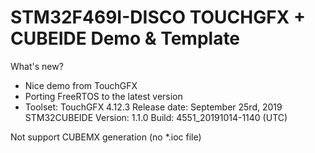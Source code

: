 # STM32F469I-DISCO TOUCHGFX + CUBEIDE Demo & Template
What's new?
  - Nice demo from TouchGFX
  - Porting FreeRTOS to the latest version
  - Toolset: 
      TouchGFX 4.12.3 Release date: September 25rd, 2019
      STM32CUBEIDE Version: 1.1.0 Build: 4551_20191014-1140 (UTC)
      
  Not support CUBEMX generation (no *.ioc file)
